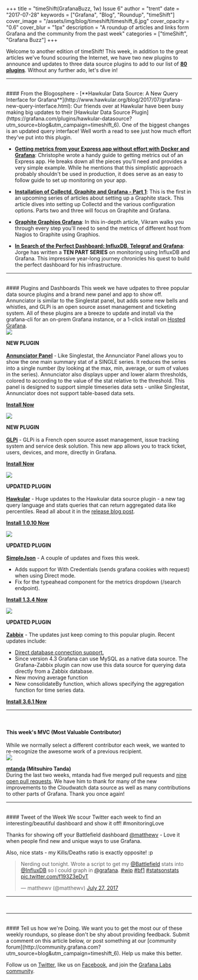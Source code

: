 +++
title = "timeShift(GrafanaBuzz, 1w) Issue 6"
author = "trent"
date = "2017-07-28"
keywords = ["Grafana", "Blog", "Roundup", "timeShift"]
cover_image = "/assets/img/blog/timeshift/timeshift_6.jpg"
cover_opacity = "0.6"
cover_blur = "1px"
description = "A roundup of articles and links form Grafana and the community from the past week"
categories = ["timeShift", "Grafana Buzz"]
+++

Welcome to another edition of timeShift!  This week, in addition to the great articles we've found scouring the Internet, we have two new plugins to announce and updates to three data source plugins to add to our list of [**80 plugins**](https://grafana.com/plugins?utm_source=blog&utm_campaign=timeshift_6). Without any further ado, let's dive in!
<br />
<hr />
<br />
#### From the Blogosphere
- [**Hawkular Data Source: A New Query Interface for Grafana**](http://www.hawkular.org/blog/2017/07/grafana-new-query-interface.html): Our friends over at Hawkular have been busy making big updates to their [Hawkular Data Source Plugin](https://grafana.com/plugins/hawkular-datasource?utm_source=blog&utm_campaign=timeshift_6). One of the biggest changes is an updated query interface! Well worth a read to see just how much effort they've put into this plugin.

- [**Getting metrics from your Express app without effort with Docker and Grafana**](https://medium.com/@chamerling/getting-metrics-from-your-express-app-without-effort-with-docker-and-grafana-ac8f6c42cbfb): Christophe wrote a handy guide to getting metrics out of an Express app. He breaks down all the pieces you'll need and provides a very simple example. While he mentions that this simplistic approach probably shouldn't be used in production, it does serve as an easy to follow guide to set up monitoring on your app.

- [**Installation of Collectd, Graphite and Grafana - Part 1**](https://mnt-tech.fr/blog/installation-collectd-graphite-grafana-partie-1/): This is the first in an upcoming series of articles about setting up a Graphite stack. This article dives into setting up Collectd and the various configuration options. Parts two and three will focus on Graphite and Grafana.

- [**Graphite Graphios Grafana**](http://vikshinde.blogspot.co.uk/2017/07/graphite-graphios-grafana.html): In this in-depth article, Vikram walks you through every step you'll need to send the metrics of
different host from Nagios to Graphite using Graphios.

- [**In Search of the Perfect Dashboard: InfluxDB, Telegraf and Grafana**](https://www.jorgedelacruz.es/2016/06/29/en-busca-del-dashboard-perfecto-influxdb-telegraf-y-grafana-parte/): Jorge has written a **TEN PART SERIES** on monitoring using InfluxDB and Grafana. This impressive year-long journey chronicles his quest to build the perfect dashboard for his infrastructure.

<hr />
<br />
#### Plugins and Dashboards
This week we have udpates to three popular data source plugins and a brand new panel and app to show off. Annunciator is similar to the Singlestat panel, but adds some new bells and whistles, and GLPi is an open source asset management and ticketing system. All of these plugins are a breeze to update and install via the grafana-cli for an on-prem Grafana instance, or a 1-click install on <a href="https://grafana.com/cloud/grafana?utm_source=blog&utm_campaign=timeshift_6" target="_blank">Hosted Grafana</a>.


<div class="blog-plugin">
	<div class="row row--md-gutters blog-plugin-grid">
		<div class="col col--sm-2 blog-plugin-grid__item">
			<img src="https://grafana.com/api/plugins/michaeldmoore-annunciator-panel/versions/1.0.0/logos/large" />
		</div>
		<div class="col col--sm-10 blog-plugin-grid__item">
			<p>
				<div class="new-plugin-tag"><strong>NEW PLUGIN</strong></div><br/>
				<a href="https://grafana.com/plugins/michaeldmoore-annunciator-panel?utm_source=blog&utm_campaign=timeshift_6" target="_blank"><strong>Annunciator Panel</strong></a> - Like Singlestat, the Annunciator Panel allows you to show the one main summary stat of a SINGLE series. It reduces the series into a single number (by looking at the max, min, average, or sum of values in the series). Annunciator also displays upper and lower alarm thresholds, colored to according to the value of the stat relative to the threshold. This panel is designed to support simple timeseries data sets - unlike Singlestat, Annunciator does not support table-based data sets.
			</p>
			<p>
				<a class="btn btn-outline btn-small" href="https://grafana.com/plugins/michaeldmoore-annunciator-panel?utm_source=blog&utm_campaign=timeshift_6" target="_blank"><strong>Install Now</strong></a>
			</p>
		</div>
	</div>
</div>

<div class="blog-plugin">
	<div class="row row--md-gutters blog-plugin-grid">
		<div class="col col--sm-2 blog-plugin-grid__item">
			<img src="https://grafana.com/api/plugins/ddurieux-glpi-app/versions/1.0.0/logos/large" />
		</div>
		<div class="col col--sm-10 blog-plugin-grid__item">
			<p>
				<div class="new-plugin-tag"><strong>NEW PLUGIN</strong></div><br/>
				<a href="https://grafana.com/plugins/ddurieux-glpi-app?utm_source=blog&utm_campaign=timeshift_6" target="_blank"><strong>GLPi</strong></a> - GLPi is a French open source asset management, issue tracking system and service desk solution. This new app allows you to track ticket, users, devices, and more, directly in Grafana.
			</p>
			<p>
				<a class="btn btn-outline btn-small" href="https://grafana.com/plugins/ddurieux-glpi-app?utm_source=blog&utm_campaign=timeshift_6" target="_blank"><strong>Install Now</strong></a>
			</p>
		</div>
	</div>
</div>

<div class="blog-plugin">
	<div class="row row--md-gutters blog-plugin-grid">
		<div class="col col--sm-2 blog-plugin-grid__item">
			<img src="https://grafana.com/api/plugins/hawkular-datasource/versions/1.0.10/logos/large" />
		</div>
		<div class="col col--sm-10 blog-plugin-grid__item">
			<p>
				<div class="updated-plugin-tag"><strong>UPDATED PLUGIN</strong></div><br/>
				<a href="https://grafana.com/plugins/hawkular-datasource?utm_source=blog&utm_campaign=timeshift_6" target="_blank"><strong>Hawkular</strong></a> -  
				Huge updates to the Hawkular data source plugin - a new tag query language and stats queries that can return aggregated data like percentiles. Read all about it in the <a href="http://www.hawkular.org/blog/2017/07/grafana-new-query-interface.html" target="_blank"> release blog post</a>.
			</p>
			<p>
				<a class="btn btn-outline btn-small" href="https://grafana.com/plugins/hawkular-datasource?utm_source=blog&utm_campaign=timeshift_6" target="_blank"><strong>Install 1.0.10 Now</strong></a>
			</p>
		</div>
	</div>
</div>

<div class="blog-plugin">
	<div class="row row--md-gutters blog-plugin-grid">
		<div class="col col--sm-2 blog-plugin-grid__item">
			<img style="border-radius: 0;" src="https://grafana.com/api/plugins/grafana-simple-json-datasource/versions/1.3.4/logos/large" />
		</div>
		<div class="col col--sm-10 blog-plugin-grid__item">
			<p>
				<div class="updated-plugin-tag"><strong>UPDATED PLUGIN</strong></div><br/>
				<a href="https://grafana.com/plugins/grafana-simple-json-datasource?utm_source=blog&utm_campaign=timeshift_6" target="_blank"><strong>SimpleJson</strong></a> -  
				A couple of updates and fixes this week.
			</p>
			<ul>
				<li>
					Adds support for With Credentials (sends grafana cookies with request) when using Direct mode.
				</li>
				<li>
					Fix for the typeahead component for the metrics dropdown (/search endpoint).
				</li>
			</ul>
			<p>
				<a class="btn btn-outline btn-small" href="https://grafana.com/plugins/grafana-simple-json-datasource?utm_source=blog&utm_campaign=timeshift_6" target="_blank"><strong>Install 1.3.4 Now</strong></a>
			</p>
		</div>
	</div>
</div>

<div class="blog-plugin">
	<div class="row row--md-gutters blog-plugin-grid">
		<div class="col col--sm-2 blog-plugin-grid__item">
			<img src="https://grafana.com/api/plugins/alexanderzobnin-zabbix-app/versions/3.5.1/logos/large" />
		</div>
		<div class="col col--sm-10 blog-plugin-grid__item">
			<p>
				<div class="updated-plugin-tag"><strong>UPDATED PLUGIN</strong></div><br/>
				<a href="https://grafana.com/plugins/alexanderzobnin-zabbix-app?utm_source=blog&utm_campaign=timeshift_6" target="_blank"><strong>Zabbix</strong></a> -  
				The updates just keep coming to this popular plugin. Recent updates include:
			</p>
			<ul>
				<li>
					<a href="http://docs.grafana-zabbix.org/reference/direct-db-connection/">Direct database connection support.</a>
				</li>
				<li>
					Since version 4.3 Grafana can use MySQL as a native data source. The Grafana-Zabbix plugin can now use this data source for querying data directly from a Zabbix database.
                </li>
                <li>
                	New moving average function
                </li>
                <li>
                	New consolidateBy function, which allows specifying the aggregation function for time series data.
				</li>
			</ul>
			<p>
				<a class="btn btn-outline btn-small" href="https://grafana.com/plugins/alexanderzobnin-zabbix-app?utm_source=blog&utm_campaign=timeshift_6" target="_blank"><strong>Install 3.6.1 Now</strong></a>
			</p>
		</div>
	</div>
</div>

<hr />
<br />

<h4>This week's MVC (Most Valuable Contributor)</h4>
While we normally select a different contributor each week, we wanted to re-recognize the awesome work of a previous recipient.

<div class="blog-plugin">
	<div class="row row--md-gutters blog-plugin-grid">
		<div class="col col--sm-2 blog-plugin-grid__item">
			<img class="mvc" src="https://avatars1.githubusercontent.com/u/224552?v=4&s=460" />
		</div>
		<div class="col col--sm-10 blog-plugin-grid__item">
			<p>
				<strong><a href="https://github.com/mtanda">mtanda</a> (Mitsuhiro Tanda)</strong><br/>
				During the last two weeks, mtanda had five merged pull requests and <a href="https://github.com/grafana/grafana/pulls/mtanda" target="_blank">nine open pull requests</a>. 
				We have him to thank for many of the new improvements to the Cloudwatch data source as well as many contributions to other parts of Grafana. Thank you once again!
			</p>
		</div>
	</div>
</div>

<hr />
<br />
#### Tweet of the Week
We scour Twitter each week to find an interesting/beautiful dashboard and show it off! #monitoringLove
<p>Thanks for showing off your Battlefield dashboard <a href="https://twitter.com/matthewv">@matthewv</a> - Love it when people find new and unique ways to use Grafana.</p>
<p>Also, nice stats - my Kills/Deaths ratio is exactly opposite! :p</p>

<blockquote class="twitter-tweet" data-lang="en"><p lang="en" dir="ltr">Nerding out tonight. Wrote a script to get my <a href="https://twitter.com/Battlefield">@Battlefield</a> stats into <a href="https://twitter.com/InfluxDB">@InfluxDB</a> so I could graph in <a href="https://twitter.com/grafana">@grafana</a>. <a href="https://twitter.com/hashtag/wip?src=hash">#wip</a> <a href="https://twitter.com/hashtag/bf1?src=hash">#bf1</a> <a href="https://twitter.com/hashtag/statsonstats?src=hash">#statsonstats</a> <a href="https://t.co/f193Z3eDvT">pic.twitter.com/f193Z3eDvT</a></p>&mdash; matthewv (@matthewv) <a href="https://twitter.com/matthewv/status/890718512855080960">July 27, 2017</a></blockquote>
<script async src="//platform.twitter.com/widgets.js" charset="utf-8"></script>
<hr />
<br />

<hr />
<br />
#### Tell us how we're Doing.
We want you to get the most our of these weekly roundups, so please don't be shy about providing feedback. Submit a comment on this article below, or post something at our [community forum](http://community.grafana.com?utm_source=blog&utm_campaign=timeshift_6). Help us make this better.

Follow us on [Twitter](http://twitter.com/grafana), like us on [Facebook](http://facebook.com/grafana), and join the [Grafana Labs community](http://grafana.com/signup?utm_source=blog&utm_campaign=timeshift_6).



